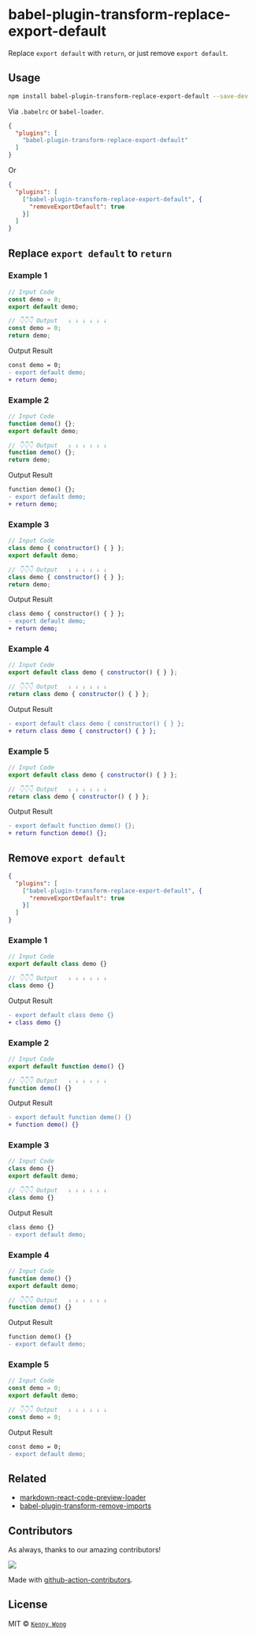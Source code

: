 <!--idoc:ignore:start-->
babel-plugin-transform-replace-export-default
===
<!--idoc:ignore:end-->

Replace `export default` with `return`, or just remove `export default`.

## Usage

```bash
npm install babel-plugin-transform-replace-export-default --save-dev
```

Via `.babelrc` or `babel-loader`.

```json
{
  "plugins": [
    "babel-plugin-transform-replace-export-default"
  ]
}
```

Or

```json
{
  "plugins": [
    ["babel-plugin-transform-replace-export-default", {
      "removeExportDefault": true
    }]
  ]
}
```


## Replace `export default` to `return`

### Example 1

```js
// Input Code
const demo = 0;
export default demo;

// 👇👇👇 Output   ↓ ↓ ↓ ↓ ↓ ↓
const demo = 0;
return demo;
```

Output Result

```diff
const demo = 0;
- export default demo;
+ return demo;
```

### Example 2

```js
// Input Code
function demo() {};
export default demo;

// 👇👇👇 Output   ↓ ↓ ↓ ↓ ↓ ↓
function demo() {};
return demo;
```

Output Result

```diff
function demo() {};
- export default demo;
+ return demo;
```

### Example 3

```js
// Input Code
class demo { constructor() { } };
export default demo;

// 👇👇👇 Output   ↓ ↓ ↓ ↓ ↓ ↓
class demo { constructor() { } };
return demo;
```

Output Result

```diff
class demo { constructor() { } };
- export default demo;
+ return demo;
```

### Example 4

```js
// Input Code
export default class demo { constructor() { } };

// 👇👇👇 Output   ↓ ↓ ↓ ↓ ↓ ↓
return class demo { constructor() { } };
```

Output Result

```diff
- export default class demo { constructor() { } };
+ return class demo { constructor() { } };
```

### Example 5

```js
// Input Code
export default class demo { constructor() { } };

// 👇👇👇 Output   ↓ ↓ ↓ ↓ ↓ ↓
return class demo { constructor() { } };
```

Output Result

```diff
- export default function demo() {};
+ return function demo() {};
```

## Remove `export default`

```json
{
  "plugins": [
    ["babel-plugin-transform-replace-export-default", {
      "removeExportDefault": true
    }]
  ]
}
```

### Example 1

```js
// Input Code
export default class demo {}

// 👇👇👇 Output   ↓ ↓ ↓ ↓ ↓ ↓
class demo {}
```

Output Result

```diff
- export default class demo {}
+ class demo {}
```

### Example 2

```js
// Input Code
export default function demo() {}

// 👇👇👇 Output   ↓ ↓ ↓ ↓ ↓ ↓
function demo() {}
```

Output Result

```diff
- export default function demo() {}
+ function demo() {}
```

### Example 3

```js
// Input Code
class demo {}
export default demo;

// 👇👇👇 Output   ↓ ↓ ↓ ↓ ↓ ↓
class demo {}
```

Output Result

```diff
class demo {}
- export default demo;
```

### Example 4

```js
// Input Code
function demo() {}
export default demo;

// 👇👇👇 Output   ↓ ↓ ↓ ↓ ↓ ↓
function demo() {}
```

Output Result

```diff
function demo() {}
- export default demo;
```

### Example 5

```js
// Input Code
const demo = 0;
export default demo;

// 👇👇👇 Output   ↓ ↓ ↓ ↓ ↓ ↓
const demo = 0;
```

Output Result

```diff
const demo = 0;
- export default demo;
```

## Related

- [markdown-react-code-preview-loader](https://github.com/kktjs/markdown-react-code-preview-loader)
- [babel-plugin-transform-remove-imports](https://github.com/uiwjs/babel-plugin-transform-remove-imports)

## Contributors

As always, thanks to our amazing contributors!

<a href="https://github.com/kktjs/babel-plugin-transform-replace-export-default/graphs/contributors">
  <img src="https://kktjs.github.io/babel-plugin-transform-replace-export-default/CONTRIBUTORS.svg" />
</a>

Made with [github-action-contributors](https://github.com/jaywcjlove/github-action-contributors).

## License

MIT © [`Kenny Wong`](https://github.com/jaywcjlove)


<!--idoc:config:
footer: |
  Released under the MIT License. Copyright © 2022 Kenny Wong<br />
  Generated by <a href="https://github.com/jaywcjlove/idoc" target="_blank">idoc</a> v{{idocVersion}}
-->
